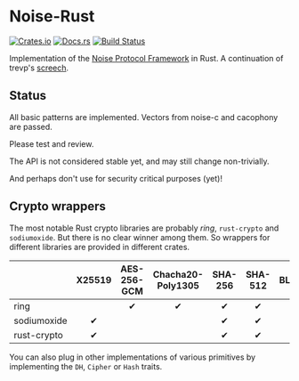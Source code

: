 # Noise-Rust

[![Crates.io](https://img.shields.io/crates/v/noise-protocol.svg)](https://crates.io/crates/noise-protocol)
[![Docs.rs](https://docs.rs/noise-protocol/badge.svg)](https://docs.rs/noise-protocol)
[![Build Status](https://travis-ci.org/sopium/noise-rust.svg?branch=master)](https://travis-ci.org/sopium/noise-rust)

Implementation of the [Noise Protocol
Framework](http://noiseprotocol.org) in Rust. A continuation of
trevp's [screech](https://github.com/trevp/screech).

## Status

All basic patterns are implemented. Vectors from noise-c and cacophony
are passed.

Please test and review.

The API is not considered stable yet, and may still change
non-trivially.

And perhaps don't use for security critical purposes (yet)!

## Crypto wrappers

The most notable Rust crypto libraries are probably _ring_,
`rust-crypto` and `sodiumoxide`. But there is no clear winner among
them. So wrappers for different libraries are provided in different
crates.

|             | X25519 | AES-256-GCM | Chacha20-Poly1305 | SHA-256 | SHA-512 | BLAKE2s | BLAKE2b |
|-------------|:------:|:-----------:|:-----------------:|:-------:|:-------:|:-------:|:-------:|
| ring        |        | ✔           | ✔                 | ✔       | ✔       |         |         |
| sodiumoxide | ✔      |             |                   | ✔       | ✔       |         |         |
| rust-crypto | ✔      |             |                   | ✔       | ✔       | ✔       | ✔       |

You can also plug in other implementations of various primitives by
implementing the `DH`, `Cipher` or `Hash` traits.
